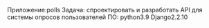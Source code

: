 Приложение:polls
  Задача: спроектировать и разработать API для системы опросов пользователей
ПО:
  python3.9
  Django2.2.10
